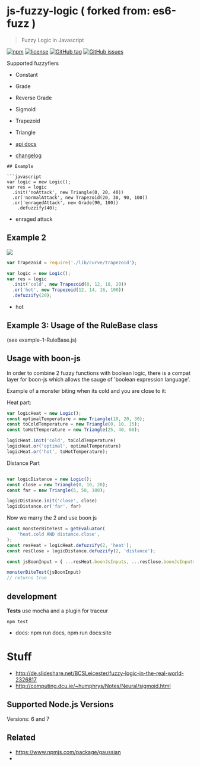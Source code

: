 # js-fuzzy-logic ( forked from: es6-fuzz ) 

> Fuzzy Logic in Javascript

[![npm](https://img.shields.io/npm/dt/es6-fuzz.svg)](https://www.npmjs.com/package/es6-fuzz)
[![license](https://img.shields.io/github/license/sebs/es6-fuzz.svg)](https://github.com/sebs/es6-fuzz/blob/master/LICENSE.md)
[![GitHub tag](https://img.shields.io/github/tag/sebs/es6-fuzz.svg)](https://github.com/sebs/es6-fuzz)
[![GitHub issues](https://img.shields.io/github/issues/sebs/es6-fuzz.svg)](https://github.com/sebs/es6-fuzz/issues)

Supported fuzzyfiers


* Constant
* Grade
* Reverse Grade
* Sigmoid
* Trapezoid
* Triangle


* [api docs](http://sebs.github.io/es6-fuzz)
* [changelog](https://github.com/sebs/es6-fuzz/blob/master/docs/CHANGELOG.md)

```
## Example

```javascript
var logic = new Logic();
var res = logic
  .init('noAttack', new Triangle(0, 20, 40))
  .or('normalAttack', new Trapezoid(20, 30, 90, 100))
  .or('enragedAttack', new Grade(90, 100))
	.defuzzify(40);
```
* enraged attack

## Example 2

<img src="https://upload.wikimedia.org/wikipedia/commons/thumb/6/61/Fuzzy_logic_temperature_en.svg/300px-Fuzzy_logic_temperature_en.svg.png" />

```javascript
var Trapezoid = require('./lib/curve/trapezoid');

var logic = new Logic();
var res = logic
  .init('cold', new Trapezoid(0, 12, 18, 20))   
  .or('hot', new Trapezoid(12, 14, 16, 100)) 
  .defuzzify(20);

```

* hot

## Example 3: Usage of the RuleBase class
(see example-1-RuleBase.js)

## Usage with boon-js

In order to combine 2 fuzzy functions with boolean logic, there is a compat layer for boon-js which allows the sauge of 'boolean expression language'. 

Example of a monster biting when its cold and you are close to it: 
 

Heat part:

```js
var logicHeat = new Logic();
const optimalTemperature = new Triangle(10, 20, 30);
const toColdTemperature = new Triangle(0, 10, 15);
const toHotTemperature = new Triangle(25, 40, 60);

logicHeat.init('cold', toColdTemperature)
logicHeat.or('optimal', optimalTemperature)
logicHeat.or('hot', toHotTemperature);
```

Distance Part

```js

var logicDistance = new Logic();
const close = new Triangle(0, 10, 20);
const far = new Triangle(5, 50, 100);

logicDistance.init('close', close)
logicDistance.or('far', far)

```

Now we marry the 2 and use boon js

```js
const monsterBiteTest = getEvaluator(
    'heat.cold AND distance.close',
);
const resHeat = logicHeat.defuzzify(2, 'heat');
const resClose = logicDistance.defuzzify(2, 'distance');

const jsBoonInput = { ...resHeat.boonJsInputs, ...resClose.boonJsInputs }

monsterBiteTest(jsBoonInput) 
// returns true
```

    





## development

**Tests** use mocha and a plugin for traceur

```
npm test
```

* docs: npm run docs, npm run docs:site

# Stuff
* http://de.slideshare.net/BCSLeicester/fuzzy-logic-in-the-real-world-2326817
* http://computing.dcu.ie/~humphrys/Notes/Neural/sigmoid.html

## Supported Node.js Versions

Versions: 6 and 7

## Related

* https://www.npmjs.com/package/gaussian
*
